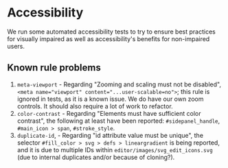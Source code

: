 # Accessibility

We run some automated accessibility tests to try to ensure best practices
for visually impaired as well as accessibility's benefits for
non-impaired users.

## Known rule problems

1. `meta-viewport` - Regarding "Zooming and scaling must not be disabled",
    `<meta name="viewport" content="...user-scalable=no">`; this rule
    is ignored in tests, as it is a known issue. We do have our
    own zoom controls. It should also require a lot of work to refactor.
1. `color-contrast` - Regarding "Elements must have sufficient color
    contrast", the following at least have been reported:
    `#sidepanel_handle`, `#main_icon > span`, `#stroke_style`.
1. `duplicate-id`, - Regarding "id attribute value must be unique", the
    selector `#fill_color > svg > defs > lineargradient` is being reported,
    and it is due to multiple IDs within `editor/images/svg_edit_icons.svg`
    (due to internal duplicates and/or because of cloning?).
